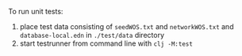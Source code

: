To run unit tests:
1. place test data consisting of `seedWOS.txt` and `networkWOS.txt` and `database-local.edn` in `./test/data` directory
2. start testrunner from command line with `clj -M:test`